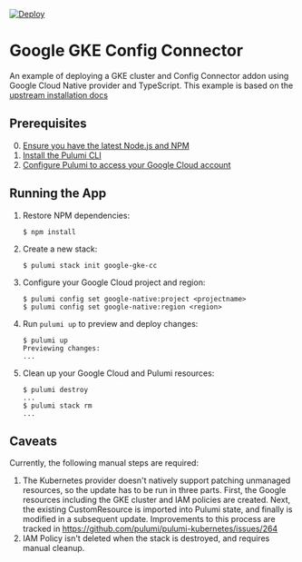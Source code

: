 [![Deploy](https://get.pulumi.com/new/button.svg)](https://app.pulumi.com/new?template=https://github.com/pulumi/examples/blob/master/google-native-ts-gke-config-connector/README.md)

# Google GKE Config Connector

An example of deploying a GKE cluster and Config Connector addon using Google Cloud Native provider and TypeScript.
This example is based on the [upstream installation docs](https://cloud.google.com/config-connector/docs/how-to/install-upgrade-uninstall)

## Prerequisites

0. [Ensure you have the latest Node.js and NPM](https://nodejs.org/en/download/)
1. [Install the Pulumi CLI](https://www.pulumi.com/docs/get-started/install/)
2. [Configure Pulumi to access your Google Cloud account](https://www.pulumi.com/docs/intro/cloud-providers/google/setup/)

## Running the App

1.  Restore NPM dependencies:

    ```
    $ npm install
    ```

2.  Create a new stack:

    ```
    $ pulumi stack init google-gke-cc
    ```

3.  Configure your Google Cloud project and region:

    ```
    $ pulumi config set google-native:project <projectname> 
    $ pulumi config set google-native:region <region>
    ```

4.  Run `pulumi up` to preview and deploy changes:

    ``` 
    $ pulumi up
    Previewing changes:
    ...
    
5. Clean up your Google Cloud and Pulumi resources:

    ```
    $ pulumi destroy
    ...
    $ pulumi stack rm
    ...
    ```

## Caveats

Currently, the following manual steps are required:
1. The Kubernetes provider doesn't natively support patching unmanaged resources, so the update has to be run in three
parts. First, the Google resources including the GKE cluster and IAM policies are created. Next, the existing 
CustomResource is imported into Pulumi state, and finally is modified in a subsequent update. Improvements to this
process are tracked in https://github.com/pulumi/pulumi-kubernetes/issues/264
2. IAM Policy isn't deleted when the stack is destroyed, and requires manual cleanup.
